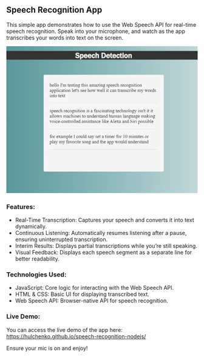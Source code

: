 ## Speech Recognition App

This simple app demonstrates how to use the Web Speech API for real-time speech recognition. Speak into your microphone, and watch as the app transcribes your words into text on the screen.

<img src="https://raw.githubusercontent.com/hulchenko/speech-recognition/refs/heads/main/public/images/desktop-screen.png" alt="App Screenshot"/>

### Features:

- Real-Time Transcription: Captures your speech and converts it into text dynamically.
- Continuous Listening: Automatically resumes listening after a pause, ensuring uninterrupted transcription.
- Interim Results: Displays partial transcriptions while you’re still speaking.
- Visual Feedback: Displays each speech segment as a separate line for better readability.

### Technologies Used:

- JavaScript: Core logic for interacting with the Web Speech API.
- HTML & CSS: Basic UI for displaying transcribed text.
- Web Speech API: Browser-native API for speech recognition.

### Live Demo:

You can access the live demo of the app here: https://hulchenko.github.io/speech-recognition-nodejs/

Ensure your mic is on and enjoy!

